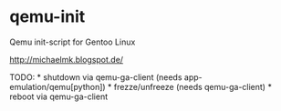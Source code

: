 qemu-init
=========

Qemu init-script for Gentoo Linux

http://michaelmk.blogspot.de/

TODO:
	* shutdown via qemu-ga-client (needs app-emulation/qemu[python])
	* frezze/unfreeze (needs qemu-ga-client)
	* reboot via qemu-ga-client

